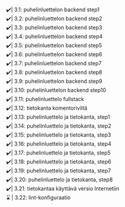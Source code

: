 ✔️| 3.1: puhelinluettelon backend step1 <br>
✔️| 3.2: puhelinluettelon backend step2 <br>
✔️| 3.3: puhelinluettelon backend step3 <br>
✔️| 3.4: puhelinluettelon backend step4 <br>
✔️| 3.5: puhelinluettelon backend step5 <br>
✔️| 3.6: puhelinluettelon backend step6 <br>
✔️| 3.7: puhelinluettelon backend step7 <br>
✔️| 3.8: puhelinluettelon backend step8 <br>
✔️| 3.9: puhelinluettelon backend step9 <br>
✔️| 3.10: puhelinluettelon backend step10 <br>
✔️| 3.11: puhelinluettelo fullstack <br>
✔️| 3.12: tietokanta komentoriviltä <br>
✔️| 3.13: puhelinluettelo ja tietokanta, step1 <br>
✔️| 3.14: puhelinluettelo ja tietokanta, step2 <br>
✔️| 3.15: puhelinluettelo ja tietokanta, step3 <br>
✔️| 3.16: puhelinluettelo ja tietokanta, step4 <br>
✔️| 3.17: puhelinluettelo ja tietokanta, step5 <br>
✔️| 3.18: puhelinluettelo ja tietokanta, step6 <br>
✔️| 3.19: puhelinluettelo ja tietokanta, step7 <br>
✔️| 3.20: puhelinluettelo ja tietokanta, step8 <br>
✔️| 3.21: tietokantaa käyttävä versio Internetiin <br>
⌛ | 3.22: lint-konfiguraatio <br>
